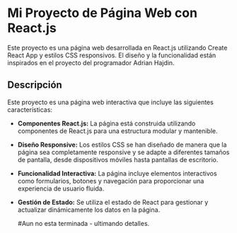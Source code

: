 # Mi Proyecto de Página Web con React.js

Este proyecto es una página web desarrollada en React.js utilizando Create React App y estilos CSS responsivos. El diseño y la funcionalidad están inspirados en el proyecto del programador Adrian Hajdin.

## Descripción

Este proyecto es una página web interactiva que incluye las siguientes características:

- **Componentes React.js:** La página está construida utilizando componentes de React.js para una estructura modular y mantenible.

- **Diseño Responsive:** Los estilos CSS se han diseñado de manera que la página sea completamente responsive y se adapte a diferentes tamaños de pantalla, desde dispositivos móviles hasta pantallas de escritorio.

- **Funcionalidad Interactiva:** La página incluye elementos interactivos como formularios, botones y navegación para proporcionar una experiencia de usuario fluida.

- **Gestión de Estado:** Se utiliza el estado de React para gestionar y actualizar dinámicamente los datos en la página.

  #Aun no esta terminada - ultimando detalles.
